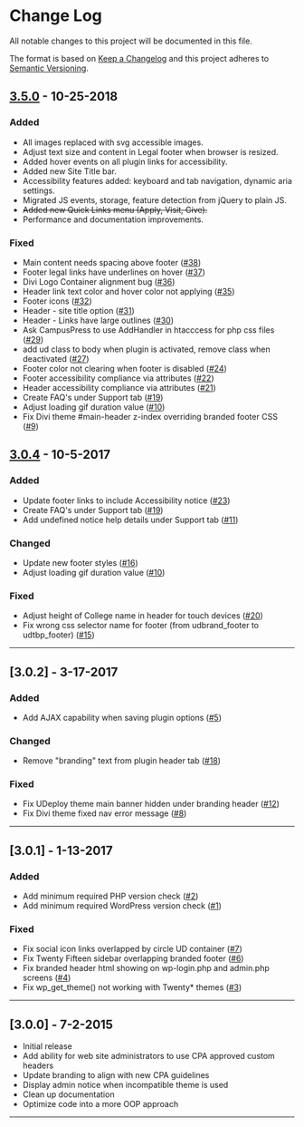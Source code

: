 # Change Log

All notable changes to this project will be documented in this file.

The format is based on [Keep a Changelog](http://keepachangelog.com/) and this project adheres to [Semantic Versioning](http://semver.org/).

## [3.5.0](https://github.com/UDelIT/udthemebrand/releases/tag/3.5.0)  - 10-25-2018

### Added
* All images replaced with svg accessible images.
* Adjust text size and content in Legal footer when browser is resized.
* Added hover events on all plugin links for accessibility.
* Added new Site Title bar.
* Accessibility features added: keyboard and tab navigation, dynamic aria settings.
* Migrated JS events, storage, feature detection from jQuery to plain JS.
* ~~Added new Quick Links menu (Apply, Visit, Give).~~
* Performance and documentation improvements.


### Fixed
* Main content needs spacing above footer ([#38](https://github.com/UDelIT/udthemebrand/issues/38))
* Footer legal links have underlines on hover ([#37](https://github.com/UDelIT/udthemebrand/issues/37))
* Divi Logo Container alignment bug ([#36](https://github.com/UDelIT/udthemebrand/issues/36))
* Header link text color and hover color not applying ([#35](https://github.com/UDelIT/udthemebrand/issues/35))
* Footer icons ([#32](https://github.com/UDelIT/udthemebrand/issues/32))
* Header - site title option ([#31](https://github.com/UDelIT/udthemebrand/issues/31))
* Header - Links have large outlines ([#30](https://github.com/UDelIT/udthemebrand/issues/30))
* Ask CampusPress to use AddHandler in htacccess for php css files ([#29](https://github.com/UDelIT/udthemebrand/issues/29))
* add ud class to body when plugin is activated, remove class when deactivated ([#27](https://github.com/UDelIT/udthemebrand/issues/27))
* Footer color not clearing when footer is disabled ([#24](https://github.com/UDelIT/udthemebrand/issues/24))
* Footer accessibility compliance via attributes ([#22](https://github.com/UDelIT/udthemebrand/issues/22))
* Header accessibility compliance via attributes ([#21](https://github.com/UDelIT/udthemebrand/issues/21))
* Create FAQ's under Support tab ([#19](https://github.com/UDelIT/udthemebrand/issues/19))
* Adjust loading gif duration value ([#10](https://github.com/UDelIT/udthemebrand/issues/10))
* Fix Divi theme #main-header z-index overriding branded footer CSS ([#9](https://github.com/UDelIT/udthemebrand/issues/9))

## [3.0.4](https://github.com/UDelIT/udthemebrand/releases/tag/3.0.4)  - 10-5-2017

### Added
* Update footer links to include Accessibility notice ([#23](https://github.com/UDelIT/udthemebrand/issues/23))
* Create FAQ's under Support tab ([#19](https://github.com/UDelIT/udthemebrand/issues/19))
* Add undefined notice help details under Support tab ([#11](https://github.com/UDelIT/udthemebrand/issues/11))

### Changed
* Update new footer styles ([#16](https://github.com/UDelIT/udthemebrand/issues/16))
* Adjust loading gif duration value ([#10](https://github.com/UDelIT/udthemebrand/issues/10))

### Fixed
* Adjust height of College name in header for touch devices ([#20](https://github.com/UDelIT/udthemebrand/issues/20))
* Fix wrong css selector name for footer (from udbrand_footer to udtbp_footer) ([#15](https://github.com/UDelIT/udthemebrand/issues/15))



---

## [3.0.2]  - 3-17-2017

### Added
* Add AJAX capability when saving plugin options ([#5](https://github.com/UDelIT/udthemebrand/issues/5))

### Changed
* Remove "branding" text from plugin header tab ([#18](https://github.com/UDelIT/udthemebrand/issues/18))

### Fixed
* Fix UDeploy theme main banner hidden under branding header ([#12](https://github.com/UDelIT/udthemebrand/issues/12))
* Fix Divi theme fixed nav error message ([#8](https://github.com/UDelIT/udthemebrand/issues/8))

---

## [3.0.1]  - 1-13-2017

### Added
* Add minimum required PHP version check ([#2](https://github.com/UDelIT/udthemebrand/issues/2))
* Add minimum required WordPress version check ([#1](https://github.com/UDelIT/udthemebrand/issues/1))

### Fixed
* Fix social icon links overlapped by circle UD container ([#7](https://github.com/UDelIT/udthemebrand/issues/7))
* Fix Twenty Fifteen sidebar overlapping branded footer ([#6](https://github.com/UDelIT/udthemebrand/issues/6))
* Fix branded header html showing on wp-login.php and admin.php screens ([#4](https://github.com/UDelIT/udthemebrand/issues/4))
* Fix wp_get_theme() not working with Twenty* themes ([#3](https://github.com/UDelIT/udthemebrand/issues/3))
---

## [3.0.0]  - 7-2-2015


* Initial release
* Add ability for web site administrators to use CPA approved custom headers
* Update branding to align with new CPA guidelines
* Display admin notice when incompatible theme is used
* Clean up documentation
* Optimize code into a more OOP approach

---

